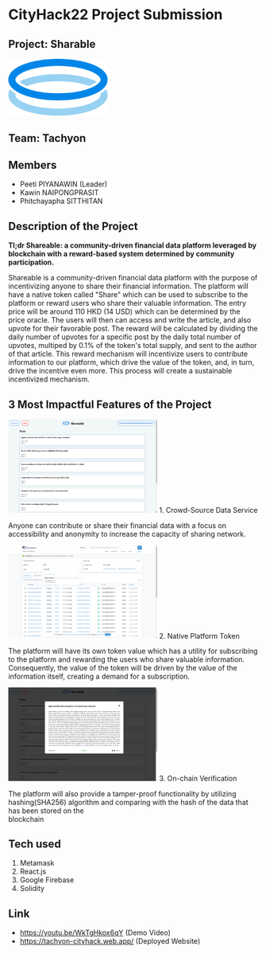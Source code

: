 # CityHack22 Project Submission
## Project: Sharable
<img src="/resource/icon.png" width="200" alt="project_logo"/>

## Team: Tachyon
## Members
- Peeti PIYANAWIN (Leader)
- Kawin NAIPONGPRASIT
- Phitchayapha SITTHITAN

## Description of the Project
**Tl;dr Shareable: a community-driven financial data platform leveraged by blockchain with a reward-based system determined by community participation.**

Shareable is a community-driven financial data platform with the purpose of incentivizing anyone to share their financial information. The platform will have a native token called "Share" which can be used to subscribe to the platform or reward users who share their valuable information. The entry price will be around 110 HKD (14 USD) which can be determined by the price oracle. The users will then can access and write the article, and also upvote for their favorable post. The reward will be calculated by dividing the daily number of upvotes for a specific post by the daily total number of upvotes, multiped by 0.1% of the token's total supply, and sent to the author of that article. This reward mechanism will incentivize users to contribute information to our platform, which drive the value of the token, and, in turn, drive the incentive even more. This process will create a sustainable incentivized mechanism.


## 3 Most Impactful Features of the Project
<img src="/resource/Feature1.png" width="300" alt="project_logo"/>
1. Crowd-Source Data Service
   
   Anyone can contribute or share their financial data with a focus on accessibility and anonymity to increase the capacity of sharing network.


<img src="/resource/Feature2.png" width="300" alt="project_logo"/>
2. Native Platform Token
   
   The platform will have its own token value which has a utility for subscribing to the platform and rewarding the users who share valuable information.
   Consequently, the value of the token will be driven by the value of the information itself, creating a demand for a subscription.


<img src="/resource/Feature3.png" width="300" alt="project_logo"/>
3. On-chain Verification
   
   The platform will also provide a tamper-proof functionality by utilizing hashing(SHA256) algorithm and comparing with the hash of the data that has been stored on the   
   blockchain

## Tech used
1. Metamask
2. React.js
3. Google Firebase
4. Solidity

## Link
- https://youtu.be/WkTgHkox6qY         (Demo Video)
- https://tachyon-cityhack.web.app/    (Deployed Website)
